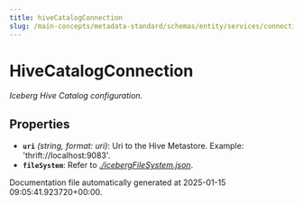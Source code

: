 ```yaml
---
title: hiveCatalogConnection
slug: /main-concepts/metadata-standard/schemas/entity/services/connections/database/iceberg/hivecatalogconnection
---
```


# HiveCatalogConnection

*Iceberg Hive Catalog configuration.*

## Properties

- **`uri`** *(string, format: uri)*: Uri to the Hive Metastore. Example: 'thrift://localhost:9083'.
- **`fileSystem`**: Refer to *[./icebergFileSystem.json](#icebergFileSystem.json)*.


Documentation file automatically generated at 2025-01-15 09:05:41.923720+00:00.
